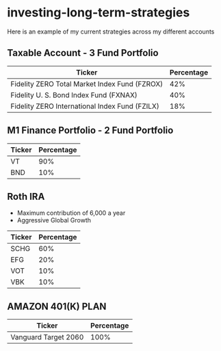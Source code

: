 # investing-long-term-strategies
Here is an example of my current strategies across my different accounts
## Taxable Account - 3 Fund Portfolio 
| Ticker      | Percentage  |
| ----------- | ----------- |
| Fidelity ZERO Total Market Index Fund (FZROX) | 42% |
| Fidelity U. S. Bond Index Fund (FXNAX) | 40%         |
| Fidelity ZERO International Index Fund (FZILX) | 18% |
## M1 Finance Portfolio - 2 Fund Portfolio

| Ticker      | Percentage  |
| ----------- | ----------- |
| VT          | 90%         |
|BND          |10%          |

## Roth IRA 
- Maximum contribution of 6,000 a year 
- Aggressive Global Growth 


| Ticker      | Percentage  |
| ----------- | ----------- |
| SCHG        | 60%         |
| EFG         | 20%         |
| VOT         | 10%         |
| VBK         | 10%         |

## AMAZON 401(K) PLAN 
| Ticker      | Percentage  |
| ----------- | ----------- |
| Vanguard Target 2060       | 100%        |


